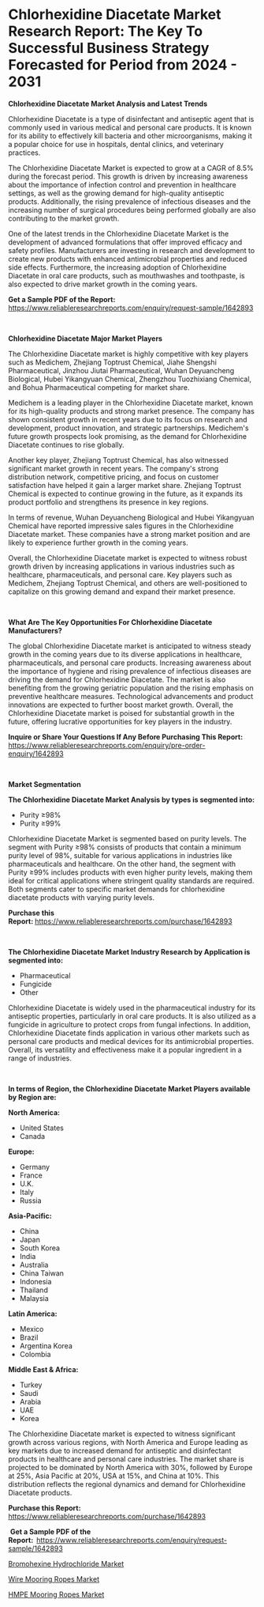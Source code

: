 <p><h1>Chlorhexidine Diacetate Market Research Report: The Key To Successful Business Strategy Forecasted for Period from 2024 - 2031</h1></p><p><strong>Chlorhexidine Diacetate Market Analysis and Latest Trends</strong></p>
<p><p>Chlorhexidine Diacetate is a type of disinfectant and antiseptic agent that is commonly used in various medical and personal care products. It is known for its ability to effectively kill bacteria and other microorganisms, making it a popular choice for use in hospitals, dental clinics, and veterinary practices.</p><p>The Chlorhexidine Diacetate Market is expected to grow at a CAGR of 8.5% during the forecast period. This growth is driven by increasing awareness about the importance of infection control and prevention in healthcare settings, as well as the growing demand for high-quality antiseptic products. Additionally, the rising prevalence of infectious diseases and the increasing number of surgical procedures being performed globally are also contributing to the market growth.</p><p>One of the latest trends in the Chlorhexidine Diacetate Market is the development of advanced formulations that offer improved efficacy and safety profiles. Manufacturers are investing in research and development to create new products with enhanced antimicrobial properties and reduced side effects. Furthermore, the increasing adoption of Chlorhexidine Diacetate in oral care products, such as mouthwashes and toothpaste, is also expected to drive market growth in the coming years.</p></p>
<p><strong>Get a Sample PDF of the Report:&nbsp;</strong> <a href="https://www.reliableresearchreports.com/enquiry/request-sample/1642893">https://www.reliableresearchreports.com/enquiry/request-sample/1642893</a></p>
<p>&nbsp;</p>
<p><strong>Chlorhexidine Diacetate Major Market Players</strong></p>
<p><p>The Chlorhexidine Diacetate market is highly competitive with key players such as Medichem, Zhejiang Toptrust Chemical, Jiahe Shengshi Pharmaceutical, Jinzhou Jiutai Pharmaceutical, Wuhan Deyuancheng Biological, Hubei Yikangyuan Chemical, Zhengzhou Tuozhixiang Chemical, and Bohua Pharmaceutical competing for market share.</p><p>Medichem is a leading player in the Chlorhexidine Diacetate market, known for its high-quality products and strong market presence. The company has shown consistent growth in recent years due to its focus on research and development, product innovation, and strategic partnerships. Medichem's future growth prospects look promising, as the demand for Chlorhexidine Diacetate continues to rise globally.</p><p>Another key player, Zhejiang Toptrust Chemical, has also witnessed significant market growth in recent years. The company's strong distribution network, competitive pricing, and focus on customer satisfaction have helped it gain a larger market share. Zhejiang Toptrust Chemical is expected to continue growing in the future, as it expands its product portfolio and strengthens its presence in key regions.</p><p>In terms of revenue, Wuhan Deyuancheng Biological and Hubei Yikangyuan Chemical have reported impressive sales figures in the Chlorhexidine Diacetate market. These companies have a strong market position and are likely to experience further growth in the coming years.</p><p>Overall, the Chlorhexidine Diacetate market is expected to witness robust growth driven by increasing applications in various industries such as healthcare, pharmaceuticals, and personal care. Key players such as Medichem, Zhejiang Toptrust Chemical, and others are well-positioned to capitalize on this growing demand and expand their market presence.</p></p>
<p>&nbsp;</p>
<p><strong>What Are The Key Opportunities For Chlorhexidine Diacetate Manufacturers?</strong></p>
<p><p>The global Chlorhexidine Diacetate market is anticipated to witness steady growth in the coming years due to its diverse applications in healthcare, pharmaceuticals, and personal care products. Increasing awareness about the importance of hygiene and rising prevalence of infectious diseases are driving the demand for Chlorhexidine Diacetate. The market is also benefiting from the growing geriatric population and the rising emphasis on preventive healthcare measures. Technological advancements and product innovations are expected to further boost market growth. Overall, the Chlorhexidine Diacetate market is poised for substantial growth in the future, offering lucrative opportunities for key players in the industry.</p></p>
<p><strong>Inquire or Share Your Questions If Any Before Purchasing This Report:</strong> <a href="https://www.reliableresearchreports.com/enquiry/pre-order-enquiry/1642893">https://www.reliableresearchreports.com/enquiry/pre-order-enquiry/1642893</a></p>
<p>&nbsp;</p>
<p><strong>Market Segmentation</strong></p>
<p><strong>The Chlorhexidine Diacetate Market Analysis by types is segmented into:</strong></p>
<p><ul><li>Purity ≥98%</li><li>Purity ≥99%</li></ul></p>
<p><p>Chlorhexidine Diacetate Market is segmented based on purity levels. The segment with Purity ≥98% consists of products that contain a minimum purity level of 98%, suitable for various applications in industries like pharmaceuticals and healthcare. On the other hand, the segment with Purity ≥99% includes products with even higher purity levels, making them ideal for critical applications where stringent quality standards are required. Both segments cater to specific market demands for chlorhexidine diacetate products with varying purity levels.</p></p>
<p><strong>Purchase this Report:&nbsp;</strong><a href="https://www.reliableresearchreports.com/purchase/1642893">https://www.reliableresearchreports.com/purchase/1642893</a></p>
<p>&nbsp;</p>
<p><strong>The Chlorhexidine Diacetate Market Industry Research by Application is segmented into:</strong></p>
<p><ul><li>Pharmaceutical</li><li>Fungicide</li><li>Other</li></ul></p>
<p><p>Chlorhexidine Diacetate is widely used in the pharmaceutical industry for its antiseptic properties, particularly in oral care products. It is also utilized as a fungicide in agriculture to protect crops from fungal infections. In addition, Chlorhexidine Diacetate finds application in various other markets such as personal care products and medical devices for its antimicrobial properties. Overall, its versatility and effectiveness make it a popular ingredient in a range of industries.</p></p>
<p>&nbsp;</p>
<p><strong>In terms of Region, the Chlorhexidine Diacetate Market Players available by Region are:</strong></p>
<p>
    <p> <strong> North America: </strong>
        <ul>
            <li>United States</li>
            <li>Canada</li>
        </ul>
        </p> 
    <p> <strong> Europe: </strong>
        <ul>
            <li>Germany</li>
            <li>France</li>
            <li>U.K.</li>
            <li>Italy</li>
            <li>Russia</li>
        </ul>
        </p> 
    <p> <strong> Asia-Pacific: </strong>
        <ul>
            <li>China</li>
            <li>Japan</li>
            <li>South Korea</li>
            <li>India</li>
            <li>Australia</li>
            <li>China Taiwan</li>
            <li>Indonesia</li>
            <li>Thailand</li>
            <li>Malaysia</li>
        </ul>
        </p> 
    <p> <strong> Latin America: </strong>
        <ul>
            <li>Mexico</li>
            <li>Brazil</li>
            <li>Argentina Korea</li>
            <li>Colombia</li>
        </ul>
        </p> 
    <p> <strong> Middle East & Africa: </strong>
        <ul>
            <li>Turkey</li>
            <li>Saudi</li>
            <li>Arabia</li>
            <li>UAE</li>
            <li>Korea</li>
        </ul>
    </p>
    </p>
<p><p>The Chlorhexidine Diacetate market is expected to witness significant growth across various regions, with North America and Europe leading as key markets due to increased demand for antiseptic and disinfectant products in healthcare and personal care industries. The market share is projected to be dominated by North America with 30%, followed by Europe at 25%, Asia Pacific at 20%, USA at 15%, and China at 10%. This distribution reflects the regional dynamics and demand for Chlorhexidine Diacetate products.</p></p>
<p><strong>Purchase this Report: </strong><a href="https://www.reliableresearchreports.com/purchase/1642893">https://www.reliableresearchreports.com/purchase/1642893</a></p>
<p>&nbsp;<strong>Get a Sample PDF of the Report:&nbsp;&nbsp;</strong><a href="https://www.reliableresearchreports.com/enquiry/request-sample/1642893">https://www.reliableresearchreports.com/enquiry/request-sample/1642893</a></p>
<p><strong></strong></p>
<p><p><a href="https://github.com/Sherrillcrooksxa8i18ucf2m/Market-Research-Report-List-1/blob/main/bromohexine-hydrochloride-market.md">Bromohexine Hydrochloride Market</a></p><p><a href="https://lydian-appliance-61d.notion.site/Global-Wire-Mooring-Ropes-Market-by-Types-Applications-and-Major-Players-with-Regional-Growth-Rat-c0b384e38b824dc981843f334e28cca3">Wire Mooring Ropes Market</a></p><p><a href="https://summer-dogwood-3e9.notion.site/HMPE-Mooring-Ropes-Market-Provides-Detailed-Segmentation-of-this-Market-based-on-Type-Application--c71ffa2700be48cc9faaf1d44156b346">HMPE Mooring Ropes Market</a></p></p>